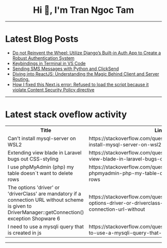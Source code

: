 <h1 align="center">Hi 👋, I'm Tran Ngoc Tam</h1>

---

# Latest Blog Posts 
<!-- BLOG-POST-LIST:START -->
- [Do not Reinvent the Wheel: Utilize Django’s Built-in Auth App to Create a Robust Authentication System](https://dev.to/odhiambo/do-not-reinvent-the-wheel-utilize-djangos-built-in-auth-app-to-create-a-robust-authentication-system-4840)
- [Keybindings in Terminal in VS Code](https://dev.to/h3h/keybindings-in-terminal-in-vs-code-1lo7)
- [Sending SMS Messages with Python and ClickSend](https://dev.to/foysal365/sending-sms-messages-with-python-and-clicksend-phl)
- [Diving into ReactJS: Understanding the Magic Behind Client and Server Routing.](https://dev.to/barakkenny2/diving-into-reactjs-understanding-the-magic-behind-client-and-server-routing-12ie)
- [How I fixed this Next.js error: Refused to load the script because it violate Content Security Policy directive](https://dev.to/ramunarasinga/how-i-fixed-this-nextjs-error-refused-to-load-the-script-because-it-violate-content-security-policy-directive-37b4)
<!-- BLOG-POST-LIST:END -->

---

# Latest stack oveflow activity
<table>
  <tr><th>Title</th><th>Link</th></tr>
  <!-- STACKOVERFLOW:START --><tr><td>Can&#39;t install mysql-server on WSL2</td><td>https://stackoverflow.com/questions/78492534/cant-install-mysql-server-on-wsl2</td></tr><tr><td>Extending view blade in Laravel bugs out CSS-styling</td><td>https://stackoverflow.com/questions/78492516/extending-view-blade-in-laravel-bugs-out-css-styling</td></tr><tr><td>I use phpMyAdmin &lpar;php&rpar; my table doesn`t want to delete rows</td><td>https://stackoverflow.com/questions/78492456/i-use-phpmyadmin-php-my-table-doesnt-want-to-delete-rows</td></tr><tr><td>The options &#39;driver&#39; or &#39;driverClass&#39; are mandatory if a connection URL without scheme is given to DriverManager::getConnection&lpar;&rpar; exception Shopware 6</td><td>https://stackoverflow.com/questions/78492357/the-options-driver-or-driverclass-are-mandatory-if-a-connection-url-without</td></tr><tr><td>I need to use a mysqli query that is created in js</td><td>https://stackoverflow.com/questions/78492354/i-need-to-use-a-mysqli-query-that-is-created-in-js</td></tr><!-- STACKOVERFLOW:END -->
</table>

---


